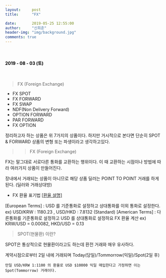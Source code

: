 ```yaml
---
layout:     post
title:      "FX"

date:       2019-05-25 12:55:00
author:     "신희준"
header-img: "img/background.jpg"
comments: true
---
```


<head>
 <meta property="og:type" content="FX">
 <meta property="og:title" content="FX">
 <meta property="og:description" content="FX">
 <meta property="og:url" content="http://shj7242.github.io/2018/08/03/FX/">

 <meta name="twitter:card" content="FX">
  <meta name="twitter:title" content="FX">
  <meta name="twitter:description" content="FX">
  <meta name="FACEBOOK:domain" content="http://shj7242.github.io/2018/08/03/FX/">
  <meta name="facebook:card" content="FX">
   <meta name="facebook:title" content="FX">
   <meta name="facebook:description" content="FX">
   <meta name="facebook:domain" content="http://shj7242.github.io/2019/08/03/FX/">


 </head>

<br>
<H4 style ="font-weight:bold; color:black;"> </H4>

<H4 style ="font-weight:bold; color : black">2019 - 08 - 03 (토)</H4>
<br>



> FX (Foreign Exchange)


* FX SPOT
* FX FORWARD
* FX SWAP
* NDF(Non Delivery Forward)
* OPTION FORWARD
* PAR FORWARD
* FX OPTION

정리하고자 하는 상품은 위 7가지의 상품이다. 하지만 거시적으로 본다면 단순히 SPOT & FORWARD 상품의 변형 또는 파생이라고 생각하고있다.

>> FX (Foreign Exchange)

FX는 말그대로 서로다른 통화를 교환하는 행위이다. 이 때 교환하는 시점이나 방법에 따라 여러가지 상품이 만들어진다.

장내에서 거래되는 상품이 아니므로 해당 상품 딜러는 POINT TO POINT 거래를 하게된다. (딜러와 거래상대방)

* FX 환율 표기법 <a href = "http://shj7242.github.io/2019/08/03/EXRATE/">[환율 설명]</a>

[European Terms] : USD 를 기준통화로 설정하고 상대통화를 이외 통화로 설정한다. ex) USD/KRW : 1180.23 , USD/HKD : 7.8132 (Standard)
[American Terms] : 다른통화를 기준통화로 설정하고 USD 를 상대통화로 설정하요 FX 환율 계산 ex) KRW/USD = 0.00082, HKD/USD = 0.13



> SPOT(현물환) 이란?

SPOT은 통상적으로 현물환이라고도 하는데 환전 거래와 매우 유사하다. 

계약시점으로부터 2일 내에 거래되며 Today(당일)/Tommorrow(익일)/Spot(2일 후)

~~~
만일 USD/KRW 1:1100 의 환율로 USD $10000 익일 매입한다고 가정하면 이는 Spot(Tommorrow) 거래이다.


~~~